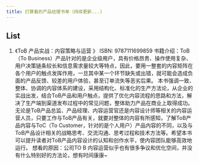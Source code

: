 ```yaml
---
title: 打算看的产品经理书单（持续更新...)
---
```

## List
1. 《ToB 产品实战：内容策略与运营 》
ISBN: 9787111699859
书籍介绍：ToB（To Business）产品针对的是企业级用户，具有价格昂贵、操作使用复杂、用户决策链条较长和信息需求量较大等特点，因此，要用一整套的内容矩阵在各个用户的触点发挥作用，一旦其中某一个环节缺失或出错，就可能会造成负面的产品反馈、较差的用户体验，甚至订单流失等恶劣后果。 本书强调一致、整体、协调的内容体系的建设，采用结构化、标准化的生产方法论，从企业的实战出发，结合ToB产品和用户触点，提供了优化内容流程的思路和方法，解决了生产端到渠道发布过程中的常见问题，整体助力产品在商业上取得成功。 无论是ToB产品总监、产品经理、内容运营官还是内容设计师等相关的内容运营人员，只要工作与ToB产品有关，就要对整体的内容有所感知，了解ToB产品内容与ToC（To Customer，针对的是个人用户）产品内容的不同，以及与ToB产品设计相关的战略思考、交流沟通、思考过程和技术方法等。希望本书可以提升读者对ToB产品内容设计的认知和创作水平，使内容团队能够高效地运行。
想看的原因：公司TO B 内容运营似乎也有很多争议和优化空间，并没有什么特别好的方法论，想有时间康康~
